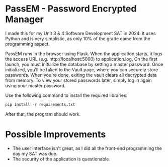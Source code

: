 # PassEM -  Password Encrypted Manager

I made this for my Unit 3 & 4 Software Development SAT in 2024. It uses Python and is very simplistic, as only 10% of the grade came from the programming aspect.

PassEM runs in the browser using Flask. When the application starts, it logs the access URL (e.g. http://localhost:5000) to application.log. On the first launch, you must initialize the database by setting a master password. Once initialized, you'll be taken to the Vault page, where you can securely store passwords. When you're done, exiting the vault clears all decrypted data from memory. To view your stored passwords later, simply log in again using your master password.

Use the following command to install the required libraries:
```py
pip install -r requirements.txt
```
After that, the program should work.

# Possible Improvements
- The user interface isn't great, as I did all the front-end programming the day my SAT was due.
- The security of the application is questionable.

